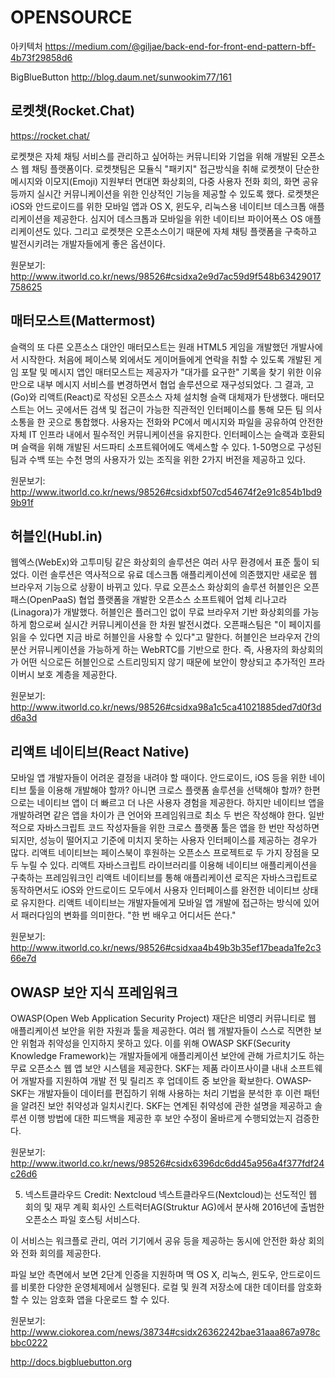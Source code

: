 # OPENSOURCE

아키텍처
<https://medium.com/@giljae/back-end-for-front-end-pattern-bff-4b73f29858d6>

BigBlueButton
http://blog.daum.net/sunwookim77/161

## 로켓챗(Rocket.Chat) 

https://rocket.chat/

로켓챗은 자체 채팅 서비스를 관리하고 싶어하는 커뮤니티와 기업을 위해 개발된 오픈소스 웹 채팅 플랫폼이다. 로켓챗팀은 모듈식 "패키지" 접근방식을 취해 로켓챗이 단순한 메시지와 이모지(Emoji) 지원부터 면대면 화상회의, 다중 사용자 전화 회의, 화면 공유 등까지 실시간 커뮤니케이션을 위한 인상적인 기능을 제공할 수 있도록 했다. 로켓챗은 iOS와 안드로이드를 위한 모바일 앱과 OS X, 윈도우, 리눅스용 네이티브 데스크톱 애플리케이션을 제공한다. 심지어 데스크톱과 모바일을 위한 네이티브 파이어폭스 OS 애플리케이션도 있다. 그리고 로켓챗은 오픈소스이기 때문에 자체 채팅 플랫폼을 구축하고 발전시키려는 개발자들에게 좋은 옵션이다.

원문보기: 
http://www.itworld.co.kr/news/98526#csidxa2e9d7ac59d9f548b63429017758625 

## 매터모스트(Mattermost)

슬랙의 또 다른 오픈소스 대안인 매터모스트는 원래 HTML5 게임을 개발했던 개발사에서 시작한다. 처음에 페이스북 외에서도 게이머들에게 연락을 취할 수 있도록 개발된 게임 포탈 및 메시지 앱인 매터모스트는 제공자가 "대가를 요구한" 기록을 찾기 위한 이유만으로 내부 메시지 서비스를 변경하면서 협업 솔루션으로 재구성되었다. 그 결과, 고(Go)와 리액트(React)로 작성된 오픈소스 자체 설치형 슬랙 대체재가 탄생했다. 매터모스트는 어느 곳에서든 검색 및 접근이 가능한 직관적인 인터페이스를 통해 모든 팀 의사소통을 한 곳으로 통합했다. 사용자는 전화와 PC에서 메시지와 파일을 공유하여 안전한 자체 IT 인프라 내에서 필수적인 커뮤니케이션을 유지한다. 인터페이스는 슬랙과 호환되며 슬랙을 위해 개발된 서드파티 소프트웨어에도 액세스할 수 있다. 1-50명으로 구성된 팀과 수백 또는 수천 명의 사용자가 있는 조직을 위한 2가지 버전을 제공하고 있다.

원문보기: 
http://www.itworld.co.kr/news/98526#csidxbf507cd54674f2e91c854b1bd99b91f 

## 허블인(Hubl.in)

웹엑스(WebEx)와 고투미팅 같은 화상회의 솔루션은 여러 사무 환경에서 표준 툴이 되었다. 이런 솔루션은 역사적으로 유료 데스크톱 애플리케이션에 의존했지만 새로운 웹 브라우저 기능으로 상황이 바뀌고 있다. 무료 오픈소스 화상회의 솔루션 허블인은 오픈패스(OpenPaaS) 협업 플랫폼을 개발한 오픈소스 소프트웨어 업체 리나고라(Linagora)가 개발했다. 허블인은 플러그인 없이 무료 브라우저 기반 화상회의를 가능하게 함으로써 실시간 커뮤니케이션을 한 차원 발전시켰다. 오픈패스팀은 "이 페이지를 읽을 수 있다면 지금 바로 허블인을 사용할 수 있다"고 말한다. 허블인은 브라우저 간의 분산 커뮤니케이션을 가능하게 하는 WebRTC를 기반으로 한다. 즉, 사용자의 화상회의가 어떤 식으로든 허블인으로 스트리밍되지 않기 때문에 보안이 향상되고 추가적인 프라이버시 보호 계층을 제공한다.

원문보기: 
http://www.itworld.co.kr/news/98526#csidxa98a1c5ca41021885ded7d0f3dd6a3d 

## 리액트 네이티브(React Native)

모바일 앱 개발자들이 어려운 결정을 내려야 할 때이다. 안드로이드, iOS 등을 위한 네이티브 툴을 이용해 개발해야 할까? 아니면 크로스 플랫폼 솔루션을 선택해야 할까? 한편으로는 네이티브 앱이 더 빠르고 더 나은 사용자 경험을 제공한다. 하지만 네이티브 앱을 개발하려면 같은 앱을 차이가 큰 언어와 프레임워크로 최소 두 번은 작성해야 한다. 일반적으로 자바스크립트 코드 작성자들을 위한 크로스 플랫폼 툴은 앱을 한 번만 작성하면 되지만, 성능이 떨어지고 기준에 미치지 못하는 사용자 인터페이스를 제공하는 경우가 많다. 리액트 네이티브는 페이스북이 후원하는 오픈소스 프로젝트로 두 가지 장점을 모두 누릴 수 있다. 리액트 자바스크립트 라이브러리를 이용해 네이티브 애플리케이션을 구축하는 프레임워크인 리액트 네이티브를 통해 애플리케이션 로직은 자바스크립트로 동작하면서도 iOS와 안드로이드 모두에서 사용자 인터페이스를 완전한 네이티브 상태로 유지한다. 리액트 네이티브는 개발자들에게 모바일 앱 개발에 접근하는 방식에 있어서 패러다임의 변화를 의미한다. "한 번 배우고 어디서든 쓴다."

원문보기: 
http://www.itworld.co.kr/news/98526#csidxaa4b49b3b35ef17beada1fe2c366e7d 

## OWASP 보안 지식 프레임워크

OWASP(Open Web Application Security Project) 재단은 비영리 커뮤니티로 웹 애플리케이션 보안을 위한 자원과 툴을 제공한다. 여러 웹 개발자들이 스스로 직면한 보안 위험과 취약성을 인지하지 못하고 있다. 이를 위해 OWASP SKF(Security Knowledge Framework)는 개발자들에게 애플리케이션 보안에 관해 가르치기도 하는 무료 오픈소스 웹 앱 보안 시스템을 제공한다. SKF는 제품 라이프사이클 내내 소프트웨어 개발자를 지원하여 개발 전 및 릴리즈 후 업데이트 중 보안을 확보한다. OWASP-SKF는 개발자들이 데이터를 편집하기 위해 사용하는 처리 기법을 분석한 후 이런 패턴을 알려진 보안 취약성과 일치시킨다. SKF는 연계된 취약성에 관한 설명을 제공하고 솔루션 이행 방법에 대한 피드백을 제공한 후 보안 수정이 올바르게 수행되었는지 검증한다.

원문보기: 
http://www.itworld.co.kr/news/98526#csidx6396dc6dd45a956a4f377fdf24c26d6 

5. 넥스트클라우드
Credit: Nextcloud
넥스트클라우드(Nextcloud)는 선도적인 웹 회의 및 재무 계획 회사인 스트럭터AG(Struktur AG)에서 분사해 2016년에 출범한 오픈소스 파일 호스팅 서비스다.

이 서비스는 워크플로 관리, 여러 기기에서 공유 등을 제공하는 동시에 안전한 화상 회의와 전화 회의를 제공한다.

파일 보안 측면에서 보면 2단계 인증을 지원하며 맥 OS X, 리눅스, 윈도우, 안드로이드를 비롯한 다양한 운영체제에서 실행된다. 로컬 및 원격 저장소에 대한 데이터를 암호화 할 수 있는 암호화 앱을 다운로드 할 수 있다.

원문보기: 
<http://www.ciokorea.com/news/38734#csidx26362242bae31aaa867a978cbbc0222>



<http://docs.bigbluebutton.org>